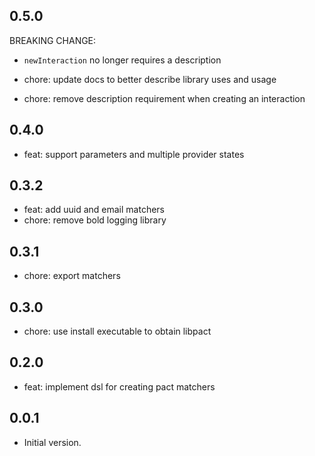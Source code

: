 ## 0.5.0

BREAKING CHANGE:
- `newInteraction` no longer requires a description

- chore: update docs to better describe library uses and usage

- chore: remove description requirement when creating an interaction
## 0.4.0

- feat: support parameters and multiple provider states

## 0.3.2

- feat: add uuid and email matchers
- chore: remove bold logging library

## 0.3.1

- chore: export matchers

## 0.3.0

- chore: use install executable to obtain libpact

## 0.2.0

- feat: implement dsl for creating pact matchers

## 0.0.1

- Initial version.
